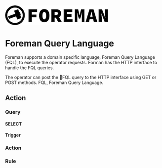 ![logo](./img/icon.png)

# Foreman Query Language 

Foreman supports a domain specific language, Foreman Query Language (FQL), to execute the operator requests. Forman has the HTTP interface to handle the FQL queries.

The operator can post the FQL query to the HTTP interface using GET or POST methods.
FQL, Foreman Query Language.

## Action

### Query

#### SELECT 

#### Trigger

### Action

### Rule
